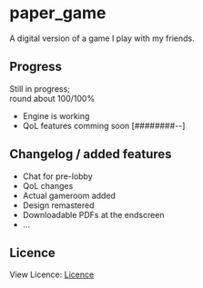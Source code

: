 # paper_game

A digital version of a game I play with my friends.

## Progress

Still in progress;<br>round about 100/100%

 - Engine is working
 - QoL features comming soon
[########--]

## Changelog / added features
- Chat for pre-lobby
- QoL changes
- Actual gameroom added
- Design remastered
- Downloadable PDFs at the endscreen
- ...

## Licence

View Licence: 
[Licence](https://github.com/Schleimfresse/paper_game/blob/main/LICENSE)

